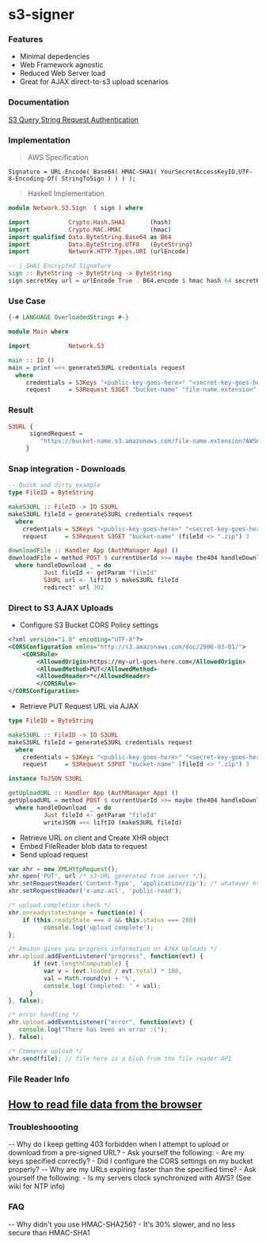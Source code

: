 s3-signer
======
### Features
 - Minimal depedencies
 - Web Framework agnostic
 - Reduced Web Server load
 - Great for AJAX direct-to-s3 upload scenarios

### Documentation
[S3 Query String Request Authentication](http://docs.aws.amazon.com/AmazonS3/latest/dev/RESTAuthentication.html#RESTAuthenticationQueryStringAuth)

### Implementation

> AWS Specification

```shell
Signature = URL-Encode( Base64( HMAC-SHA1( YourSecretAccessKeyID,UTF-8-Encoding-Of( StringToSign ) ) ) );
```
> Haskell Implementation

```haskell
module Network.S3.Sign  ( sign ) where

import           Crypto.Hash.SHA1       (hash)
import           Crypto.MAC.HMAC        (hmac)
import qualified Data.ByteString.Base64 as B64
import           Data.ByteString.UTF8   (ByteString)
import           Network.HTTP.Types.URI (urlEncode)

-- | SHA1 Encrypted Signature
sign :: ByteString -> ByteString -> ByteString
sign secretKey url = urlEncode True . B64.encode $ hmac hash 64 secretKey url
```

### Use Case
```haskell
{-# LANGUAGE OverloadedStrings #-}

module Main where

import           Network.S3

main :: IO ()
main = print =<< generateS3URL credentials request
  where
     credentials = S3Keys "<public-key-goes-here>" "<secret-key-goes-here>"
     request     = S3Request S3GET "bucket-name" "file-name.extension" 3 -- 3 secs until expired
```
### Result
```haskell
S3URL {
      signedRequest =
         "https://bucket-name.s3.amazonaws.com/file-name.extension?AWSAccessKeyId=<public-key-goes-here>&Expires=1402346638&Signature=1XraY%2Bhp117I5CTKNKPc6%2BiihRA%3D"
     }
```

### Snap integration - Downloads
```haskell
-- Quick and dirty example
type FileID = ByteString

makeS3URL :: FileID -> IO S3URL
makeS3URL fileId = generateS3URL credentials request
  where
    credentials = S3Keys "<public-key-goes-here>" "<secret-key-goes-here>"
    request     = S3Request S3GET "bucket-name" (fileId <> ".zip") 3 

downloadFile :: Handler App (AuthManager App) ()
downloadFile = method POST $ currentUserId >>= maybe the404 handleDownload
  where handleDownload _ = do
          Just fileId <- getParam "fileId"
          S3URL url <- liftIO $ makeS3URL fileId
          redirect' url 302
```
### Direct to S3 AJAX Uploads
   - Configure S3 Bucket CORS Policy settings

```xml
<?xml version="1.0" encoding="UTF-8"?>
<CORSConfiguration xmlns="http://s3.amazonaws.com/doc/2006-03-01/">
    <CORSRule>
        <AllowedOrigin>https://my-url-goes-here.com</AllowedOrigin>
        <AllowedMethod>PUT</AllowedMethod>
        <AllowedHeader>*</AllowedHeader>
        </CORSRule>
</CORSConfiguration>
```
   - Retrieve PUT Request URL via AJAX 

```haskell
type FileID = ByteString

makeS3URL :: FileID -> IO S3URL
makeS3URL fileId = generateS3URL credentials request
  where
    credentials = S3Keys "<public-key-goes-here>" "<secret-key-goes-here>"
    request     = S3Request S3PUT "bucket-name" (fileId <> ".zip") 3 

instance ToJSON S3URL

getUploadURL :: Handler App (AuthManager App) ()
getUploadURL = method POST $ currentUserId >>= maybe the404 handleDownload
  where handleDownload _ = do
          Just fileId <- getParam "fileId"
          writeJSON =<< liftIO (makeS3URL fileId)
```
   - Retrieve URL on client and Create XHR object
   - Embed FileReader blob data to request
   - Send upload request

```javascript
var xhr = new XMLHttpRequest();
xhr.open('PUT', url /* s3-URL generated from server */);
xhr.setRequestHeader('Content-Type', 'application/zip'); /* whatever http-content-type makes sense */
xhr.setRequestHeader('x-amz-acl', 'public-read');

/* upload completion check */
xhr.onreadystatechange = function(e) {
    if (this.readyState === 4 && this.status === 200) 
          console.log('upload complete');
};

/* Amazon gives you progress information on AJAX Uploads */
xhr.upload.addEventListener("progress", function(evt) {
       if (evt.lengthComputable) {
          var v = (evt.loaded / evt.total) * 100,
          val = Math.round(v) + '%',
          console.log('Completed: ' + val);
      }
}, false);

/* error handling */
xhr.upload.addEventListener("error", function(evt) {
   console.log("There has been an error :(");
}, false);

/* Commence upload */
xhr.send(file); // file here is a blob from the file reader API
```
### File Reader Info
[How to read file data from the browser](https://developer.mozilla.org/en-US/docs/Web/API/FileReader)
---
### Troubleshoooting
  -- Why do I keep getting 403 forbidden when I attempt to upload or  download from a pre-signed URL?
    - Ask yourself the following:
      - Are my keys specified correctly?
      - Did I configure the CORS settings on my bucket properly?
  -- Why are my URLs expiring faster than the specified time?
    - Ask yourself the following:
      - Is my servers clock synchronized with AWS? (See wiki for NTP info)
### FAQ
  -- Why didn't you use HMAC-SHA256?
    - It's 30% slower, and no less secure than HMAC-SHA1
  


